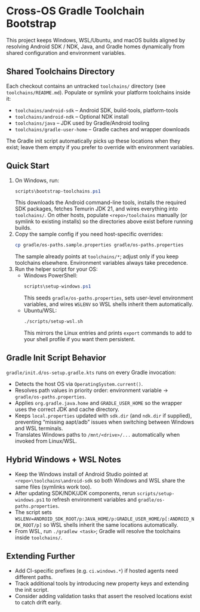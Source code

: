 # Cross-OS Gradle Toolchain Bootstrap

This project keeps Windows, WSL/Ubuntu, and macOS builds aligned by resolving
Android SDK / NDK, Java, and Gradle homes dynamically from shared configuration
and environment variables.

## Shared Toolchains Directory

Each checkout contains an untracked `toolchains/` directory (see
`toolchains/README.md`). Populate or symlink your platform toolchains inside it:

- `toolchains/android-sdk` – Android SDK, build-tools, platform-tools
- `toolchains/android-ndk` – Optional NDK install
- `toolchains/java` – JDK used by Gradle/Android tooling
- `toolchains/gradle-user-home` – Gradle caches and wrapper downloads

The Gradle init script automatically picks up these locations when they exist;
leave them empty if you prefer to override with environment variables.

## Quick Start

1. On Windows, run:
   ```powershell
   scripts\bootstrap-toolchains.ps1
   ```
   This downloads the Android command-line tools, installs the required SDK
   packages, fetches Temurin JDK 21, and wires everything into `toolchains/`.
   On other hosts, populate `<repo>/toolchains` manually (or symlink to existing
   installs) so the directories above exist before running builds.
2. Copy the sample config if you need host-specific overrides:
   ```bash
   cp gradle/os-paths.sample.properties gradle/os-paths.properties
   ```
   The sample already points at `toolchains/*`; adjust only if you keep
   toolchains elsewhere. Environment variables always take precedence.
3. Run the helper script for your OS:
   - Windows PowerShell:
     ```powershell
     scripts\setup-windows.ps1
     ```
     This seeds `gradle/os-paths.properties`, sets user-level environment variables,
     and wires `WSLENV` so WSL shells inherit them automatically.
   - Ubuntu/WSL:
     ```bash
     ./scripts/setup-wsl.sh
     ```
     This mirrors the Linux entries and prints `export` commands to add to your shell
     profile if you want them persistent.

## Gradle Init Script Behavior

`gradle/init.d/os-setup.gradle.kts` runs on every Gradle invocation:

- Detects the host OS via `OperatingSystem.current()`.
- Resolves path values in priority order: environment variable → `gradle/os-paths.properties`.
- Applies `org.gradle.java.home` and `GRADLE_USER_HOME` so the wrapper uses the correct
  JDK and cache directory.
- Keeps `local.properties` updated with `sdk.dir` (and `ndk.dir` if supplied), preventing
  “missing aapt/adb” issues when switching between Windows and WSL terminals.
- Translates Windows paths to `/mnt/<drive>/...` automatically when invoked from Linux/WSL.

## Hybrid Windows + WSL Notes

- Keep the Windows install of Android Studio pointed at `<repo>\toolchains\android-sdk`
  so both Windows and WSL share the same files (symlinks work too).
- After updating SDK/NDK/JDK components, rerun `scripts/setup-windows.ps1` to refresh
  environment variables and `gradle/os-paths.properties`.
- The script sets `WSLENV=ANDROID_SDK_ROOT/p:JAVA_HOME/p:GRADLE_USER_HOME/p[:ANDROID_NDK_ROOT/p]`
  so WSL shells inherit the same locations automatically.
- From WSL, run `./gradlew <task>`; Gradle will resolve the toolchains inside `toolchains/`.

## Extending Further

- Add CI-specific prefixes (e.g. `ci.windows.*`) if hosted agents need different paths.
- Track additional tools by introducing new property keys and extending the init script.
- Consider adding validation tasks that assert the resolved locations exist to catch drift early.
